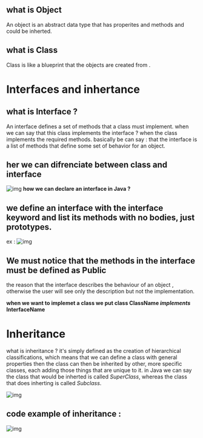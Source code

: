 ## what is Object 
An object is an abstract data type that has properites and methods and could be inherted. 

## what is Class 
Class is like a blueprint that the objects are created from . 


# Interfaces and inhertance

## what is Interface ?
An interface defines a set of methods that a class must implement.
when we can say that this class implements the interface ?
when the class implements the required methods. 
basically be can say : 
that the interface is a list of methods that define some set of behavior for an object.
## her we can difrenciate between class and interface 
![img](https://i1.wp.com/techvidvan.com/tutorials/wp-content/uploads/sites/2/2020/02/difference-between-class-and-interface-in-java.jpg?fit=802%2C420&ssl=1)
**how we can declare an interface in Java ?**

## we define an interface with the interface keyword and list its methods with no bodies, just prototypes.
ex : 
![img](https://i.ytimg.com/vi/tVnPoP8H-So/maxresdefault.jpg)

## We must notice that the methods in the interface must be defined as Public 
the reason that the interface describes the behaviour of an object , otherwise the user will see only the description but not the implementation. 

**when we want to implemet a class we put 
class ClassName  *implements* InterfaceName**

# Inheritance
what is inheritance ? 
it's simply defined as the creation of hierarchical classifications, which means that we can define a class with general properties then the class can then be inherited by other, more specific classes, each adding those things that are unique to it.
in Java we can say the class that would be inherted is called *SuperClass*, whereas the class that does inherting is called *Subclass*.

![img](https://simplesnippets.tech/wp-content/uploads/2018/04/java-types-of-inheritance-1280x720.jpg)

## code example of inheritance : 
![img](https://slidetodoc.com/presentation_image_h/2eec9ebc4c00349b1585334e3378a5bc/image-4.jpg)
